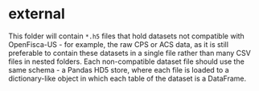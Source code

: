 # external

This folder will contain `*.h5` files that hold datasets not compatible with OpenFisca-US - for example, the raw CPS or ACS data, as it is still preferable to contain these datasets in a single file rather than many CSV files in nested folders. Each non-compatible dataset file should use the same schema - a Pandas HD5 store, where each file is loaded to a dictionary-like object in which each table of the dataset is a DataFrame.
